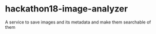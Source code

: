 # hackathon18-image-analyzer
A service to save images and its metadata and make them searchable of them
